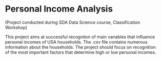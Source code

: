 # Personal Income Analysis
(Project conducted during SDA Data Science course, Classification Workshop)

This project aims at successful recogniton of main variables that influence personal incomes of USA households.
The .csv file contains numerous information about the households. The project should focus on recognition of the most important factors that determine high or low personal incomes.
